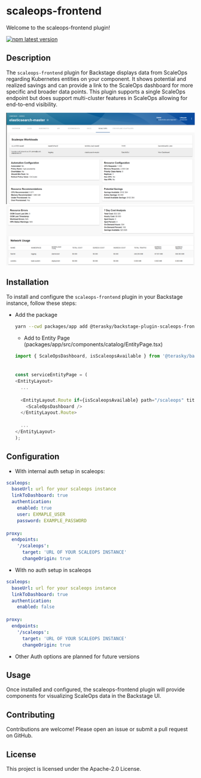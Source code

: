 # scaleops-frontend

Welcome to the scaleops-frontend plugin!

[![npm latest version](https://img.shields.io/npm/v/@terasky/backstage-plugin-scaleops-frontend/latest.svg)](https://www.npmjs.com/package/@terasky/backstage-plugin-scaleops-frontend)

## Description

The `scaleops-frontend` plugin for Backstage displays data from ScaleOps regarding Kubernetes entities on your component. It shows potential and realized savings and can provide a link to the ScaleOps dashboard for more specific and broader data points. This plugin supports a single ScaleOps endpoint but does support multi-cluster features in ScaleOps allowing for end-to-end visibility.

![part01](../../images/scaleops01.png)
![part02](../../images/scaleops02.png)
## Installation

To install and configure the `scaleops-frontend` plugin in your Backstage instance, follow these steps:

* Add the package
  ```bash
  yarn --cwd packages/app add @terasky/backstage-plugin-scaleops-frontend
  ```
  * Add to Entity Page (packages/app/src/components/catalog/EntityPage.tsx)
  ```javascript
  import { ScaleOpsDashboard, isScaleopsAvailable } from '@terasky/backstage-plugin-scaleops-frontend'


  const serviceEntityPage = (
  <EntityLayout>
    ...
    
    <EntityLayout.Route if={isScaleopsAvailable} path="/scaleops" title="ScaleOps">
      <ScaleOpsDashboard />
    </EntityLayout.Route>

    ...
  </EntityLayout>
  );
  ```

## Configuration
* With internal auth setup in scaleops:
```yaml
scaleops:
  baseUrl: url for your scaleops instance
  linkToDashboard: true
  authentication: 
    enabled: true
    user: EXMAPLE_USER
    password: EXAMPLE_PASSWORD

proxy:
  endpoints:
    '/scaleops':
      target: 'URL OF YOUR SCALEOPS INSTANCE'
      changeOrigin: true
```
* With no auth setup in scaleops
```yaml
scaleops:
  baseUrl: url for your scaleops instance
  linkToDashboard: true
  authentication: 
    enabled: false

proxy:
  endpoints:
    '/scaleops':
      target: 'URL OF YOUR SCALEOPS INSTANCE'
      changeOrigin: true
```
* Other Auth options are planned for future versions

## Usage
Once installed and configured, the scaleops-frontend plugin will provide components for visualizing ScaleOps data in the Backstage UI.


## Contributing
Contributions are welcome! Please open an issue or submit a pull request on GitHub.

## License
This project is licensed under the Apache-2.0 License.

